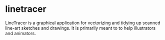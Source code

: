 # linetracer

LineTracer is a graphical application for vectorizing and tidying up scanned line-art sketches and drawings. It is primarily meant to to help illustrators and animators. 
